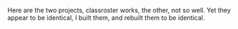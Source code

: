 Here are the two projects, classroster works, the other, not so well. Yet they appear to be identical,
I built them, and rebuilt them to be identical. 
